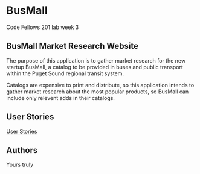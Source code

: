 # BusMall
Code Fellows 201 lab week 3

## BusMall Market Research Website
The purpose of this application is to gather market research for the new startup BusMall, a catalog to be provided in buses and public transport within the Puget Sound regional transit system.

Catalogs are expensive to print and distribute, so this application intends to gather market research about the most popular products, so BusMall can include only relevent adds in their catalogs.

## User Stories
[User Stories](./user_stories.md)

## Authors
Yours truly

